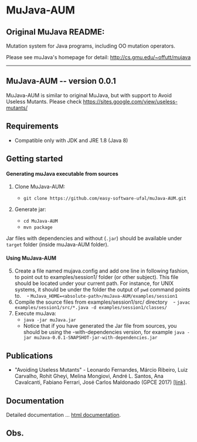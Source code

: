 MuJava-AUM
===========

Original MuJava README:
-------------------------
Mutation system for Java programs, including OO mutation operators.

Please see muJava's homepage for detail: http://cs.gmu.edu/~offutt/mujava

-------------------------------------------------------------------------

MuJava-AUM -- version 0.0.1
----------------
MuJava-AUM is similar to original MuJava, but with support to Avoid Useless Mutants.
Please check https://sites.google.com/view/useless-mutants/


Requirements
----------------
 - Compatible only with JDK and JRE 1.8 (Java 8)

Getting started
----------------
#### Generating muJava executable from sources
1. Clone MuJava-AUM:
    - `git clone https://github.com/easy-software-ufal/muJava-AUM.git`

2. Generate jar:
    - `cd MuJava-AUM`
    - `mvn package`
    
Jar files with dependencies and without (`.jar`) should be available under `target` folder (inside muJava-AUM folder).

#### Using MuJava-AUM
5. Create a file named mujava.config and add one line in following fashion, to point out to examples/session1/ folder (or other subject). This file should be located under your current path. For instance, for UNIX systems, it should be under the folder the output of `pwd` command points to.
    - `MuJava_HOME=<absolute-path>/muJava-AUM/examples/session1`
6. Compile the source files from examples/session1/src/ directory
    - `javac examples/session1/src/*.java -d examples/session1/classes/`
7. Execute muJava:
    - `java -jar muJava.jar`
    - Notice that if you have generated the Jar file from sources, you should be using the -with-dependencies version, for example `java -jar muJava-0.0.1-SNAPSHOT-jar-with-dependencies.jar`

Publications
------------------
* "Avoiding Useless Mutants" - 
    Leonardo Fernandes, Márcio Ribeiro, Luiz Carvalho, Rohit Gheyi, Melina Mongiovi, André L. Santos, Ana Cavalcanti, Fabiano Ferrari, José Carlos Maldonado
    (GPCE 2017) [[link]][gpce17].

[gpce17]: https://conf.researchr.org/event/gpce-2017/gpce-2017-gpce-2017-avoiding-useless-mutants

Documentation
--------------------
Detailed documentation ...
[html documentation][htmldocs].

[htmldocs]: https://github.com/Nimrod-Easy-Lab/muJava-AUM


Obs.
----------------------

